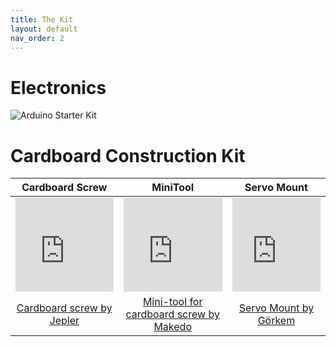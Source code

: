 ```yaml
---
title: The Kit
layout: default
nav_order: 2
---
```


# Electronics

![Arduino Starter Kit](https://www.oomipood.ee/image/cache/catalog/IMG33613738600-800x800.png)

# Cardboard Construction Kit


| Cardboard Screw | MiniTool | Servo Mount |
|:-----:|:-----:|:-----:|
|<a> <iframe id="vs_iframe" src="https://www.viewstl.com/?embedded&url=https%3A%2F%2Fgocivici.github.io%2FID7219%2Fassets%2F3D%2520files%2FminiTool%2FminiTool.stl&orientation=bottom&edges=no&shading=flat&color=red&bgcolor=transparent" style="border:0;margin:0;width:100%;height:100%;"></iframe> </a> | <iframe id="vs_iframe" src="https://www.viewstl.com/?embedded&url=https%3A%2F%2Fgocivici.github.io%2FID7219%2Fassets%2F3D%2520files%2FminiTool%2FminiTool.stl&orientation=bottom&edges=no&shading=flat&color=red&bgcolor=transparent" style="border:0;margin:0;width:100%;height:100%;"></iframe> | <iframe id="vs_iframe" src="https://www.viewstl.com/?embedded&url=https%3A%2F%2Fgocivici.github.io%2FID7219%2Fassets%2F3D%2520files%2FminiTool%2FminiTool.stl&orientation=bottom&edges=no&shading=flat&color=red&bgcolor=transparent" style="border:0;margin:0;width:100%;height:100%;"></iframe> | 
[Cardboard screw by Jepler](https://www.thingiverse.com/thing:2022677) | [Mini-tool for cardboard screw by Makedo](https://www.thingiverse.com/thing:974158)| [Servo Mount by Görkem](https://www.thingiverse.com/thing:6377358)|








